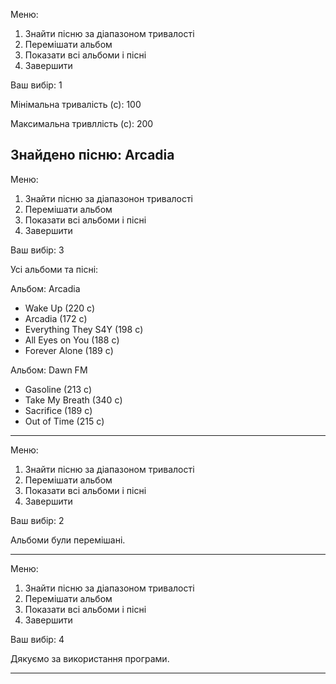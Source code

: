 Меню:
1. Знайти пісню за діапазоном тривалості
2. Перемішати альбом
3. Показати всі альбоми і пісні
4. Завершити
   
Ваш вибір: 1

Мінімальна тривалість (с): 100

Максимальна тривллість (с): 200

Знайдено пісню: Arcadia
-------------------------------------
Меню:
1. Знайти пісню за діапазонон тривалості
2. Перемішати альбом
3. Показати всі альбоми і пісні
4. Завершити

Ваш вибір: 3

Усі альбоми та пісні:

Альбом: Arcadia
  - Wake Up (220 с)
  - Arcadia (172 с)
  - Everything They S4Y (198 с)
  - All Eyes on You (188 с)
  - Forever Alone (189 с)

Альбом: Dawn FM
  - Gasoline (213 с)
  - Take My Breath (340 с)
  - Sacrifice (189 с)
  - Out of Time (215 с)
-------------------------------------
Меню:
1. Знайти пісню за діапазоном тривалості
2. Перемішати альбом
3. Показати всі альбоми і пісні
4. Завершити
   
Ваш вибір: 2

Альбоми були перемішані.

-------------------------------------
Меню:
1. Знайти пісню за діапазоном тривалості
2. Перемішати альбом
3. Показати всі альбоми і пісні
4. Завершити
   
Ваш вибір: 4

Дякуємо за використання програми.

-------------------------------------
